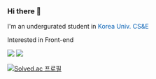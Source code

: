 ### Hi there 👋

I'm an undergurated student in <span style="color:#045FB4"> Korea Univ. CS&E </span>

Interested in Front-end
 
<a href="버튼을 눌렀을 때 이동할 링크" target="_blank"><img src="https://img.shields.io/badge/notion-000000?style=flat&logo=notion&logoColor=FFFFFF"/></a>
<a href="버튼을 눌렀을 때 이동할 링크" target="_blank"><img src="https://img.shields.io/badge/flutter-#02569B?style=flat&logo=Flutter&logoColor=#02569B"/></a>

[![Solved.ac
프로필](http://mazassumnida.wtf/api/generate_badge?boj=ksuuueh0224)](https://solved.ac/ksuuueh0224)
<!--
**rla-suedeng/rla-suedeng** is a ✨ _special_ ✨ repository because its `README.md` (this file) appears on your GitHub profile.

Here are some ideas to get you started:


- 🌱 I’m currently learning ...
- 👯 I’m looking to collaborate on ...
- 🤔 I’m looking for help with ...
- 💬 Ask me about ...
- 📫 How to reach me: ...
- 😄 Pronouns: ...
- ⚡ Fun fact: ...
-->
